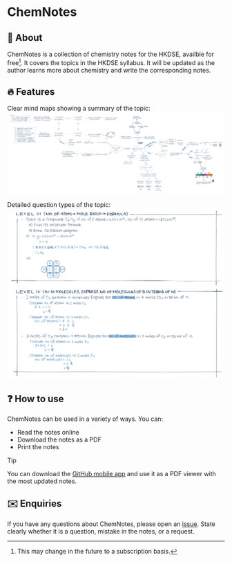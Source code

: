 # ChemNotes 
  
## 📌 About
ChemNotes is a collection of chemistry notes for the HKDSE, availble for free[^1]. It covers the topics in the HKDSE syllabus. It will be updated as the author learns more about chemistry and write the corresponding notes.


## 🔥 Features
Clear mind maps showing a summary of the topic:
![mind map of a topic](/assets/mind_map.png)

Detailed question types of the topic:
![question types](/assets/question_types.png)


## ❓ How to use
ChemNotes can be used in a variety of ways. You can:

* Read the notes online
* Download the notes as a PDF
* Print the notes
  
> [!TIP]
>  You can download the [GitHub mobile app](https://github.com/mobile) and use it as a PDF viewer with the most updated notes. 


## ✉️ Enquiries
If you have any questions about ChemNotes, please open an [issue](https://github.com/SkyeWong/ChemNotes/issues). State clearly whether it is a question, mistake in the notes, or a request.

[^1]: This may change in the future to a subscription basis.